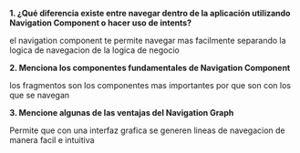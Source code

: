**1. ¿Qué diferencia existe entre navegar dentro de la aplicación utilizando
Navigation Component o hacer uso de intents?**

el navigation component te permite navegar mas facilmente separando la logica de navegacion de la logica de negocio

**2. Menciona los componentes fundamentales de Navigation
Component**

los fragmentos son los componentes mas importantes por que son con los que se navegan

**3. Mencione algunas de las ventajas del Navigation Graph**

Permite que con una interfaz grafica se generen lineas de navegacion de manera facil e intuitiva